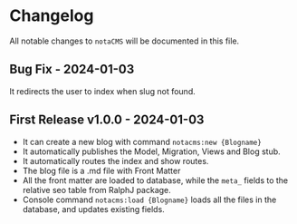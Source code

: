 # Changelog

All notable changes to `notaCMS` will be documented in this file.

## Bug Fix - 2024-01-03

It redirects the user to index when slug not found.

## First Release v1.0.0 - 2024-01-03

- It can create a new blog with command `notacms:new {Blogname}`
- It automatically publishes the Model, Migration, Views and Blog stub.
- It automatically routes the index and show routes.
- The blog file is a .md file with Front Matter
- All the front matter are loaded to database, while the `meta_` fields to the relative seo table from RalphJ package.
- Console command `notacms:load {Blogname}` loads all the files in the database, and updates existing fields.
